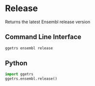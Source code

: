 # Release

Returns the latest Ensembl release version

## Command Line Interface

```bash
ggetrs ensembl release
```

## Python

```python
import ggetrs
ggetrs.ensembl.release()
```
